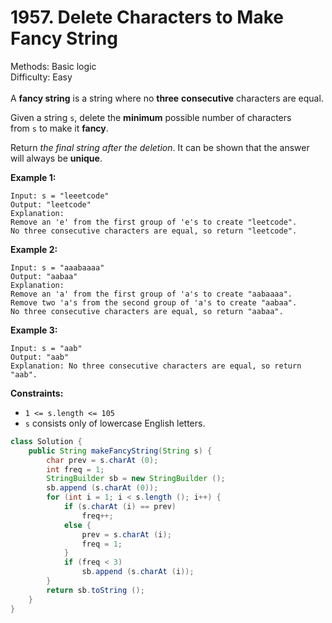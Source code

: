 # 1957. Delete Characters to Make Fancy String  

  Methods: Basic logic </br> Difficulty: Easy </br> </br>A **fancy string** is a string where no **three** **consecutive** characters are equal.

Given a string `s`, delete the **minimum** possible number of characters from `s` to make it **fancy**.

Return *the final string after the deletion*. It can be shown that the answer will always be **unique**.

**Example 1:**

```plain text
Input: s = "leeetcode"
Output: "leetcode"
Explanation:
Remove an 'e' from the first group of 'e's to create "leetcode".
No three consecutive characters are equal, so return "leetcode".
```

**Example 2:**

```plain text
Input: s = "aaabaaaa"
Output: "aabaa"
Explanation:
Remove an 'a' from the first group of 'a's to create "aabaaaa".
Remove two 'a's from the second group of 'a's to create "aabaa".
No three consecutive characters are equal, so return "aabaa".
```

**Example 3:**

```plain text
Input: s = "aab"
Output: "aab"
Explanation: No three consecutive characters are equal, so return "aab".
```

**Constraints:**

- `1 <= s.length <= 105`
- `s` consists only of lowercase English letters.
```java
class Solution {
    public String makeFancyString(String s) {
        char prev = s.charAt (0);
        int freq = 1;
        StringBuilder sb = new StringBuilder ();
        sb.append (s.charAt (0));
        for (int i = 1; i < s.length (); i++) {
            if (s.charAt (i) == prev)
                freq++;
            else {
                prev = s.charAt (i);
                freq = 1;
            }
            if (freq < 3)
                sb.append (s.charAt (i));
        }
        return sb.toString ();
    }
}
```

